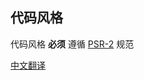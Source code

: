 ## 代码风格

代码风格 **必须** 遵循 [PSR-2](https://www.php-fig.org/psr/psr-2/) 规范

[中文翻译](https://github.com/PizzaLiu/PHP-FIG/blob/master/PSR-2-coding-style-guide-cn.md)